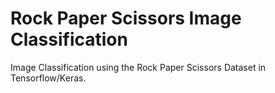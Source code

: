 # Rock Paper Scissors Image Classification

Image Classification using the Rock Paper Scissors Dataset in Tensorflow/Keras.
